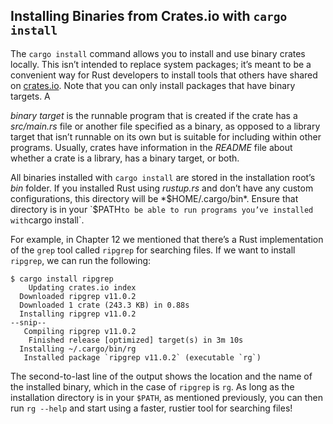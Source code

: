 ## Installing Binaries from Crates.io with `cargo install`

The `cargo install` command allows you to install and use binary crates locally. This isn’t intended to replace system packages; it’s meant to be a convenient way for Rust developers to install tools that others have shared on [crates.io](https://crates.io/)<!-- ignore -->. Note that you can only install packages that have binary targets. A 

*binary target* is the runnable program that is created if the crate has a *src/main.rs* file or another file specified as a binary, as opposed to a library target that isn’t runnable on its own but is suitable for including within other programs. Usually, crates have information in the *README* file about whether a crate is a library, has a binary target, or both.

All binaries installed with `cargo install` are stored in the installation root’s *bin* folder. If you installed Rust using *rustup.rs* and don’t have any custom configurations, this directory will be *$HOME/.cargo/bin*. Ensure that directory is in your `$PATH` to be able to run programs you’ve installed with `cargo install`.

For example, in Chapter 12 we mentioned that there’s a Rust implementation of the `grep` tool called `ripgrep` for searching files. If we want to install `ripgrep`, we can run the following:

<!-- manual-regeneration
cargo install something you don't have, copy relevant output below
-->

```console
$ cargo install ripgrep
    Updating crates.io index
  Downloaded ripgrep v11.0.2
  Downloaded 1 crate (243.3 KB) in 0.88s
  Installing ripgrep v11.0.2
--snip--
   Compiling ripgrep v11.0.2
    Finished release [optimized] target(s) in 3m 10s
  Installing ~/.cargo/bin/rg
   Installed package `ripgrep v11.0.2` (executable `rg`)
```

The second-to-last line of the output shows the location and the name of the installed binary, which in the case of `ripgrep` is `rg`. As long as the installation directory is in your `$PATH`, as mentioned previously, you can then run `rg --help` and start using a faster, rustier tool for searching files!

